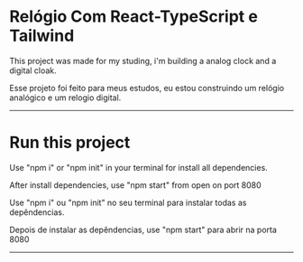 # Relógio Com React-TypeScript e Tailwind

This project was made for my studing, i'm building a analog clock and a digital cloak.

Esse projeto foi feito para meus estudos, eu estou construindo um relógio analógico e um relogio digital.

---

# Run this project

Use "npm i" or "npm init" in your terminal for install all dependencies.

After install dependencies, use "npm start" from open on port 8080

Use "npm i" ou "npm init" no seu terminal para instalar todas as depêndencias.

Depois de instalar as depêndencias, use "npm start" para abrir na porta 8080

---